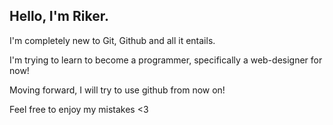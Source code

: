 ## Hello, I'm Riker.

I'm completely new to Git, Github and all it entails.

I'm trying to learn to become a programmer, specifically a web-designer for now!

Moving forward, I will try to use github from now on!

Feel free to enjoy my mistakes <3
